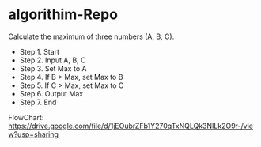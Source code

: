 # algorithim-Repo

Calculate the maximum of three numbers (A, B, C).




- Step 1. Start
- Step 2. Input A, B, C
- Step 3. Set Max to A
- Step 4. If B > Max, set Max to B
- Step 5. If C > Max, set Max to C
- Step 6. Output Max
- Step 7. End

FlowChart:
https://drive.google.com/file/d/1jEOubrZFb1Y270qTxNQLQk3NILk2O9r-/view?usp=sharing



